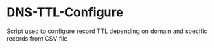 # DNS-TTL-Configure
Script used to configure record TTL depending on domain and specific records from CSV file
